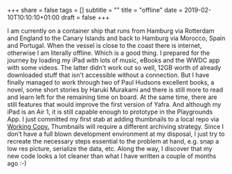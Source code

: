 +++
share = false
tags = []
subtitle = ""
title = "offline"
date = 2019-02-10T10:10:10+01:00
draft =  false
+++

I am currently on a container ship that runs from Hamburg via Rotterdam and England to the Canary Islands and back to Hamburg via Morocco, Spain and Portugal. When the vessel is close to the coast there is internet, otherwise I am literally offline. Which is a good thing. I prepared for the journey by loading my iPad with lots of music, eBooks and the WWDC app with some videos. The latter didn't work out so well, 12GB worth of already downloaded stuff that isn't accessible without a connection. But I have finally managed to work through two of Paul Hudsons excellent books, a novel, some short stories by Haruki Murakami and there is still more to read and learn left for the remaining time on board.
At the same time, there are still features that would improve the first version of Yafra. And although my iPad is an Air 1, it is still capable enough to prototype in the Playgrounds App. I just committed my first stab at adding thumbnails to a local repo via [Working Copy.][1] 
Thumbnails will require a different archiving strategy. Since I don’t have a full blown development environment at my disposal, I just try to recreate the necessary steps essential to the problem at hand, e.g. snap a low res picture, serialize the data, etc. Along the way, I discover that my new code looks a lot cleaner than what I have written a couple of months ago :-)

[1]:	https://workingcopyapp.com/ "Working Copy"